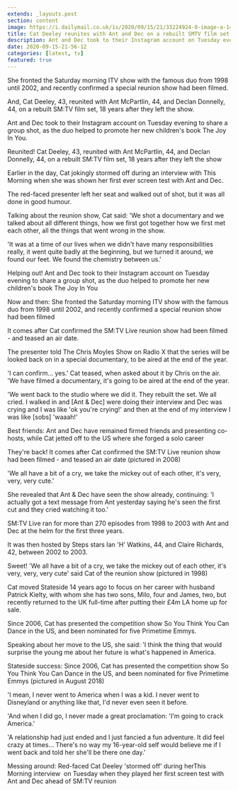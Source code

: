 ```yaml
---
extends: _layouts.post
section: content
image: https://i.dailymail.co.uk/1s/2020/09/15/21/33224924-0-image-a-14_1600201827138.jpg 
title: Cat Deeley reunites with Ant and Dec on a rebuilt SMTV film set 18 years after leaving the show 
description: Ant and Dec took to their Instagram account on Tuesday evening to share a group shot with Cat on a revived SMTV film set 
date: 2020-09-15-21-56-12 
categories: [latest, tv] 
featured: true 
--- 
```

She fronted the Saturday morning ITV show with the famous duo from 1998 until 2002, and recently confirmed a special reunion show had been filmed.

And, Cat Deeley, 43, reunited with Ant McPartlin, 44, and Declan Donnelly, 44, on a rebuilt SM:TV film set, 18 years after they left the show.

Ant and Dec took to their Instagram account on Tuesday evening to share a group shot, as the duo helped to promote her new children's book The Joy In You.

Reunited! Cat Deeley, 43, reunited with Ant McPartlin, 44, and Declan Donnelly, 44, on a rebuilt SM:TV film set, 18 years after they left the show



Earlier in the day, Cat jokingly stormed off during an interview with This Morning when she was shown her first ever screen test with Ant and Dec. 

The red-faced presenter left her seat and walked out of shot, but it was all done in good humour.    

Talking about the reunion show, Cat said: 'We shot a documentary and we talked about all different things, how we first got together how we first met each other, all the things that went wrong in the show.  

'It was at a time of our lives when we didn't have many responsibilities really, it went quite badly at the beginning, but we turned it around, we found our feet. We found the chemistry between us.' 

Helping out! Ant and Dec took to their Instagram account on Tuesday evening to share a group shot, as the duo helped to promote her new children's book The Joy In You

Now and then: She fronted the Saturday morning ITV show with the famous duo from 1998 until 2002, and recently confirmed a special reunion show had been filmed

It comes after Cat confirmed the SM:TV Live reunion show had been filmed - and teased an air date.

The presenter told The Chris Moyles Show on Radio X that the series will be looked back on in a special documentary, to be aired at the end of the year.

'I can confirm… yes.' Cat teased, when asked about it by Chris on the air. 'We have filmed a documentary, it's going to be aired at the end of the year.

'We went back to the studio where we did it. They rebuilt the set. We all cried. I walked in and [Ant & Dec] were doing their interview and Dec was crying and I was like 'ok you're crying!' and then at the end of my interview I was like [sobs] 'waaah!'

Best friends: Ant and Dec have remained firmed friends and presenting co-hosts, while Cat jetted off to the US where she forged a solo career

They're back! It comes after Cat confirmed the SM:TV Live reunion show had been filmed - and teased an air date (pictured in 2008) 

'We all have a bit of a cry, we take the mickey out of each other, it's very, very, very cute.'

She revealed that Ant & Dec have seen the show already, continuing: 'I actually got a text message from Ant yesterday saying he's seen the first cut and they cried watching it too.' 

SM:TV Live ran for more than 270 episodes from 1998 to 2003 with Ant and Dec at the helm for the first three years.

It was then hosted by Steps stars Ian 'H' Watkins, 44, and Claire Richards, 42, between 2002 to 2003. 

Sweet! 'We all have a bit of a cry, we take the mickey out of each other, it's very, very, very cute' said Cat of the reunion show (pictured in 1998)  

Cat moved Stateside 14 years ago to focus on her career with husband Patrick Kielty, with whom she has two sons, Milo, four and James, two, but recently returned to the UK full-time after putting their £4m LA home up for sale.  

Since 2006, Cat has presented the competition show So You Think You Can Dance in the US, and been nominated for five Primetime Emmys.  

Speaking about her move to the US, she said: 'I think the thing that would surprise the young me about her future is what's happened in America.

Stateside success: Since 2006, Cat has presented the competition show So You Think You Can Dance in the US, and been nominated for five Primetime Emmys (pictured in August 2018) 

'I mean, I never went to America when I was a kid. I never went to Disneyland or anything like that, I'd never even seen it before.

'And when I did go, I never made a great proclamation: 'I'm going to crack America.'

'A relationship had just ended and I just fancied a fun adventure. It did feel crazy at times... There's no way my 16-year-old self would believe me if I went back and told her she'll be there one day.'

Messing around: Red-faced Cat Deeley 'stormed off' during herThis Morning interview  on Tuesday when they played her first screen test with Ant and Dec ahead of SM:TV reunion 


